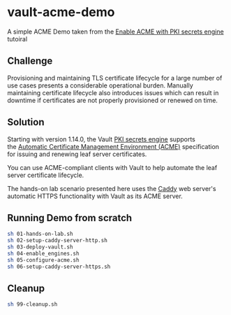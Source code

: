 # vault-acme-demo
A simple ACME Demo taken from the [Enable ACME with PKI secrets engine](https://developer.hashicorp.com/vault/tutorials/new-release/pki-acme-caddy#deploy-http-caddy-container) tutoiral

## Challenge

Provisioning and maintaining TLS certificate lifecycle for a large number of use cases presents a considerable operational burden. Manually maintaining certificate lifecycle also introduces issues which can result in downtime if certificates are not properly provisioned or renewed on time.

## Solution

Starting with version 1.14.0, the Vault [PKI secrets engine](https://developer.hashicorp.com/vault/api-docs/secret/pki#acme-certificate-issuance) supports the [Automatic Certificate Management Environment (ACME)](https://datatracker.ietf.org/doc/html/rfc8555) specification for issuing and renewing leaf server certificates.

You can use ACME-compliant clients with Vault to help automate the leaf server certificate lifecycle.

The hands-on lab scenario presented here uses the [Caddy](https://caddyserver.com/) web server's automatic HTTPS functionality with Vault as its ACME server.

## Running Demo from scratch
```bash
sh 01-hands-on-lab.sh
sh 02-setup-caddy-server-http.sh
sh 03-deploy-vault.sh
sh 04-enable_engines.sh
sh 05-configure-acme.sh
sh 06-setup-caddy-server-https.sh
```

## Cleanup
```bash
sh 99-cleanup.sh
```